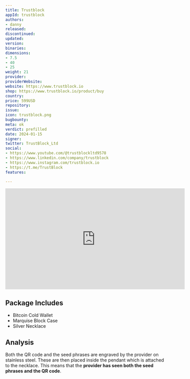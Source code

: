 ```yaml
---
title: Trustblock
appId: trustblock
authors:
- danny
released: 
discontinued: 
updated: 
version: 
binaries: 
dimensions:
- 7.5
- 40
- 25
weight: 21
provider: 
providerWebsite: 
website: https://www.trustblock.io
shop: https://www.trustblock.io/product/buy
country: 
price: 599USD
repository: 
issue: 
icon: trustblock.png
bugbounty: 
meta: ok
verdict: prefilled
date: 2024-01-15
signer: 
twitter: TrustBlock_Ltd
social:
- https://www.youtube.com/@trustblockltd9578
- https://www.linkedin.com/company/trustblock
- https://www.instagram.com/trustblock.io
- https://t.me/TrustBlock
features: 

---
```


<iframe width="560" height="315" src="https://www.youtube.com/embed/7d7ugUkvFb4?si=KTsO6p1s4355UxqG" title="YouTube video player" frameborder="0" allow="accelerometer; autoplay; clipboard-write; encrypted-media; gyroscope; picture-in-picture; web-share" allowfullscreen></iframe>

## Package Includes

- Bitcoin Cold Wallet
- Marquise Block Case
- Silver Necklace

## Analysis 

Both the QR code and the seed phrases are engraved by the provider on stainless steel. These are then placed inside the pendant which is attached to the necklace. 
This means that the **provider has seen both the seed phrases and the QR code**. 

